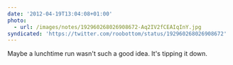 ```yaml
---
date: '2012-04-19T13:04:08+01:00'
photo:
  - url: /images/notes/192960268026908672-Aq2IV2fCEAIqInY.jpg
syndicated: 'https://twitter.com/roobottom/status/192960268026908672'
---
```

Maybe a lunchtime run wasn't such a good idea. It's tipping it down. 
